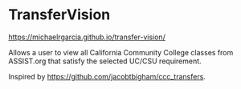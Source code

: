 # TransferVision

https://michaelrgarcia.github.io/transfer-vision/

Allows a user to view all California Community College classes from ASSIST.org that satisfy the selected UC/CSU requirement.

Inspired by https://github.com/jacobtbigham/ccc_transfers.
